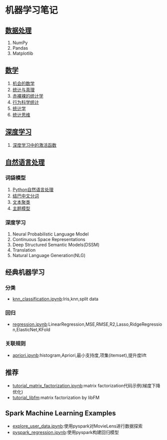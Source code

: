 # 机器学习笔记
## [数据处理][0]
1. NumPy
1. Pandas
1. Matplotlib

## [数学][10]
1. [机会的数学][11]
1. [统计与真理][12]
1. [赤裸裸的统计学][13]
1. [行为科学统计][14]
1. [统计学][15]
1. [统计思维][16]

## [深度学习][40]
1. [深度学习中的激活函数][41]

## [自然语言处理][30]
### 词袋模型
1. [Python自然语言处理][34]
1. [结巴中文分词][31]
1. [文本聚类][32]
1. [主题模型][33]
### 深度学习
1. Neural Probabilistic Language Model
1. Continuous Space Representations
1. Deep Structured Semantic Models(DSSM)
1. Translation
1. Natural Language Generation(NLG)

## 经典机器学习
### 分类
- [knn_classification.ipynb](knn_classification.ipynb):Iris,knn,split data

### 回归
- [regression.ipynb](regression.ipynb):LinearRegression,MSE,RMSE,R2,Lasso,RidgeRegression,ElasticNet,KFold

### 关联规则
- [apriori.ipynb](apriori.ipynb):histogram,Apriori,最小支持度,项集(itemset),提升度lift

## 推荐
- [tutorial_matrix_factorization.ipynb](tutorial_matrix_factorization.ipynb):matrix factorization代码示例(梯度下降优化)
- [tutorial_libfm](tutorial_libfm):matrix factorization by libFM

## Spark Machine Learning Examples
- [explore_user_data.ipynb](pyspark_explore_user_data.ipynb):使用pyspark对MovieLens进行数据探索
- [pyspark_regression.ipynb](pyspark_regression.ipynb):使用pyspark构建回归模型



[0]: data-processing/

[10]: math/
[11]: math/chance-of-math.ipynb
[12]: math/statistics-and-truth.ipynb
[13]: math/naked-statistics.ipynb
[14]: math/StatisticsForTheBehavioralSciences
[15]: math/statistics
[16]: math/thinkstats

[30]: natural-language-processing/
[31]: natural-language-processing/jieba.ipynb
[32]: natural-language-processing/text_clustering.ipynb
[33]: natural-language-processing/topic_model.ipynb
[34]: natural-language-processing/NaturalLanguageProcessingWithPython

[40]: deep-learning
[41]: deep-learning/activation-function.ipynb
